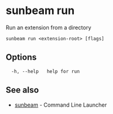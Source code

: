 # sunbeam run

Run an extension from a directory

```
sunbeam run <extension-root> [flags]
```

## Options

```
  -h, --help   help for run
```

## See also

* [sunbeam](./sunbeam.md)	 - Command Line Launcher

